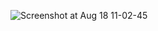 ![Screenshot at Aug 18 11-02-45](https://github.com/shitiz4553/WaelthyAppFrontend/assets/98811765/af48a885-3efb-4d4b-a494-a04f993e2158)
